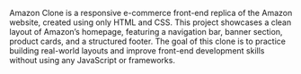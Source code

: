 Amazon Clone is a responsive e-commerce front-end replica of the Amazon website,
created using only HTML and CSS. This project showcases a clean layout of Amazon’s homepage,
featuring a navigation bar, banner section, product cards, and a structured footer.
The goal of this clone is to practice building real-world layouts and improve front-end development skills without using any JavaScript or frameworks.
